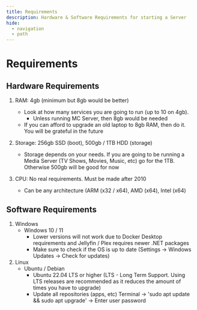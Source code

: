 ```yaml
---
title: Requirements
description: Hardware & Software Requirements for starting a Server
hide:
  - navigation
  - path
---
```


# Requirements

## Hardware Requirements
1. RAM: 4gb (minimum but 8gb would be better)
    - Look at how many services you are going to run (up to 10 on 4gb). 
      - Unless running MC Server, then 8gb would be needed
    - If you can afford to upgrade an old laptop to 8gb RAM, then do it. You will be grateful in the future

2. Storage: 256gb SSD (boot), 500gb / 1TB HDD (storage)
    - Storage depends on your needs. If you are going to be running a Media Server (TV Shows, Movies, Music, etc) go for the 1TB. Otherwise 500gb will be good for now
3. CPU: No real requirements. Must be made after 2010
    - Can be any architecture (ARM (x32 / x64), AMD (x64), Intel (x64)


## Software Requirements
1. Windows
    - Windows 10 / 11
      - Lower versions will not work due to Docker Desktop requirements and Jellyfin / Plex requires newer .NET packages
      - Make sure to check if the OS is up to date (Settings -> Windows Updates -> Check for updates)
2. Linux
    - Ubuntu / Debian
      - Ubuntu 22.04 LTS or higher (LTS - Long Term Support. Using LTS releases are recommended as it reduces the amount of times you have to upgrade)
      - Update all repositories (apps, etc)
Terminal -> 'sudo apt update && sudo apt upgrade' -> Enter user password
